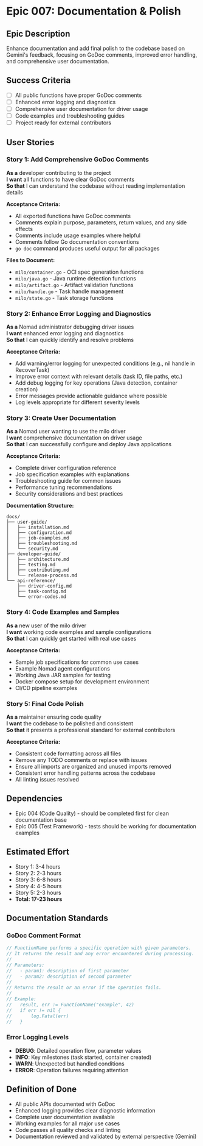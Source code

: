 # Epic 007: Documentation & Polish

## Epic Description
Enhance documentation and add final polish to the codebase based on Gemini's feedback, focusing on GoDoc comments, improved error handling, and comprehensive user documentation.

## Success Criteria
- [ ] All public functions have proper GoDoc comments
- [ ] Enhanced error logging and diagnostics
- [ ] Comprehensive user documentation for driver usage
- [ ] Code examples and troubleshooting guides
- [ ] Project ready for external contributors

## User Stories

### Story 1: Add Comprehensive GoDoc Comments
**As a** developer contributing to the project  
**I want** all functions to have clear GoDoc comments  
**So that** I can understand the codebase without reading implementation details  

**Acceptance Criteria:**
- All exported functions have GoDoc comments
- Comments explain purpose, parameters, return values, and any side effects
- Comments include usage examples where helpful
- Comments follow Go documentation conventions
- `go doc` command produces useful output for all packages

**Files to Document:**
- `milo/container.go` - OCI spec generation functions
- `milo/java.go` - Java runtime detection functions  
- `milo/artifact.go` - Artifact validation functions
- `milo/handle.go` - Task handle management
- `milo/state.go` - Task storage functions

### Story 2: Enhance Error Logging and Diagnostics
**As a** Nomad administrator debugging driver issues  
**I want** enhanced error logging and diagnostics  
**So that** I can quickly identify and resolve problems  

**Acceptance Criteria:**
- Add warning/error logging for unexpected conditions (e.g., nil handle in RecoverTask)
- Improve error context with relevant details (task ID, file paths, etc.)
- Add debug logging for key operations (Java detection, container creation)
- Error messages provide actionable guidance where possible
- Log levels appropriate for different severity levels

### Story 3: Create User Documentation
**As a** Nomad user wanting to use the milo driver  
**I want** comprehensive documentation on driver usage  
**So that** I can successfully configure and deploy Java applications  

**Acceptance Criteria:**
- Complete driver configuration reference
- Job specification examples with explanations
- Troubleshooting guide for common issues
- Performance tuning recommendations
- Security considerations and best practices

**Documentation Structure:**
```
docs/
├── user-guide/
│   ├── installation.md
│   ├── configuration.md
│   ├── job-examples.md
│   ├── troubleshooting.md
│   └── security.md
├── developer-guide/
│   ├── architecture.md
│   ├── testing.md
│   ├── contributing.md
│   └── release-process.md
└── api-reference/
    ├── driver-config.md
    ├── task-config.md
    └── error-codes.md
```

### Story 4: Code Examples and Samples
**As a** new user of the milo driver  
**I want** working code examples and sample configurations  
**So that** I can quickly get started with real use cases  

**Acceptance Criteria:**
- Sample job specifications for common use cases
- Example Nomad agent configurations
- Working Java JAR samples for testing
- Docker compose setup for development environment
- CI/CD pipeline examples

### Story 5: Final Code Polish
**As a** maintainer ensuring code quality  
**I want** the codebase to be polished and consistent  
**So that** it presents a professional standard for external contributors  

**Acceptance Criteria:**
- Consistent code formatting across all files
- Remove any TODO comments or replace with issues
- Ensure all imports are organized and unused imports removed
- Consistent error handling patterns across the codebase
- All linting issues resolved

## Dependencies
- Epic 004 (Code Quality) - should be completed first for clean documentation base
- Epic 005 (Test Framework) - tests should be working for documentation examples

## Estimated Effort
- Story 1: 3-4 hours
- Story 2: 2-3 hours
- Story 3: 6-8 hours
- Story 4: 4-5 hours
- Story 5: 2-3 hours
- **Total: 17-23 hours**

## Documentation Standards

### GoDoc Comment Format
```go
// FunctionName performs a specific operation with given parameters.
// It returns the result and any error encountered during processing.
//
// Parameters:
//   - param1: description of first parameter
//   - param2: description of second parameter
//
// Returns the result or an error if the operation fails.
//
// Example:
//   result, err := FunctionName("example", 42)
//   if err != nil {
//       log.Fatal(err)
//   }
```

### Error Logging Levels
- **DEBUG**: Detailed operation flow, parameter values
- **INFO**: Key milestones (task started, container created)
- **WARN**: Unexpected but handled conditions
- **ERROR**: Operation failures requiring attention

## Definition of Done
- All public APIs documented with GoDoc
- Enhanced logging provides clear diagnostic information
- Complete user documentation available
- Working examples for all major use cases
- Code passes all quality checks and linting
- Documentation reviewed and validated by external perspective (Gemini)